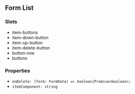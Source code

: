 ##  Form List

### Slots

-   item-buttons
-   item-down-button
-   item-up-button
-   item-delete-button
-   button-row
-   buttons

### Properties

-   `onDelete: (form: FormData) => boolean|Promise<boolean>;`
-   `itemComponent: string`
